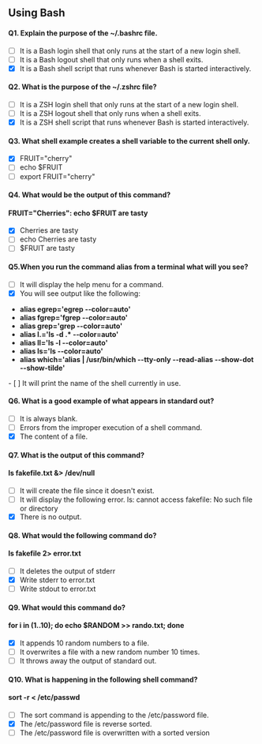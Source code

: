 ## Using Bash

#### Q1. Explain the purpose of the ~/.bashrc file.
- [ ] It is a Bash login shell that only runs at the start of a new login shell.
- [ ] It is a Bash logout shell that only runs when a shell exits.
- [x] It is a Bash shell script that runs whenever Bash is started interactively.
#### Q2. What is the purpose of the ~/.zshrc file?
- [ ] It is a ZSH login shell that only runs at the start of a new login shell.
- [ ] It is a ZSH logout shell that only runs when a shell exits.
- [x] It is a ZSH shell script that runs whenever Bash is started interactively.
#### Q3. What shell example creates a shell variable to the current shell only.
- [x] FRUIT="cherry"
- [ ] echo $FRUIT
- [ ] export FRUIT="cherry"
#### Q4. What would be the output of this command?
#### FRUIT="Cherries": echo $FRUIT are tasty
- [x] Cherries are tasty
- [ ] echo Cherries are tasty
- [ ] $FRUIT are tasty
#### Q5.When you run the command alias from a terminal what will you see?
- [ ] It will display the help menu for a command.
- [x] You will see output like the following:
<ul>
  <li><b>alias egrep='egrep --color=auto'</b></li>
  <li><b>alias fgrep='fgrep --color=auto'</b></li>
  <li><b>alias grep='grep --color=auto'</b></li>
  <li><b>alias l.='ls -d .* --color=auto'</b></li>
  <li><b>alias ll='ls -l --color=auto'</b></li>
  <li><b>alias ls='ls --color=auto'</b></li>
  <li><b>alias which='alias | /usr/bin/which --tty-only --read-alias --show-dot --show-tilde'</b></li>
</ul>
- [ ] It will print the name of the shell currently in use.

#### Q6. What is a good example of what appears in standard out?
- [ ] It is always blank.
- [ ] Errors from the improper execution of a shell command.
- [x] The content of a file.
#### Q7. What is the output of this command?
#### ls fakefile.txt &> /dev/null
- [ ] It will create the file since it doesn't exist.
- [ ] It will display the following error.
ls: cannot access fakefile: No such file or directory
- [x] There is no output.
#### Q8. What would the following command do?
#### ls fakefile 2> error.txt
- [ ] It deletes the output of stderr
- [x] Write stderr to error.txt
- [ ] Write stdout to error.txt
#### Q9. What would this command do?
#### for i in (1..10); do echo $RANDOM >> rando.txt; done
- [x] It appends 10 random numbers to a file.
- [ ] It overwrites a file with a new random number 10 times.
- [ ] It throws away the output of standard out.
#### Q10. What is happening in the following shell command?
#### sort -r < /etc/passwd
- [ ] The sort command is appending to the /etc/password file.
- [x] The /etc/password file is reverse sorted.
- [ ] The /etc/password file is overwritten with a sorted version
